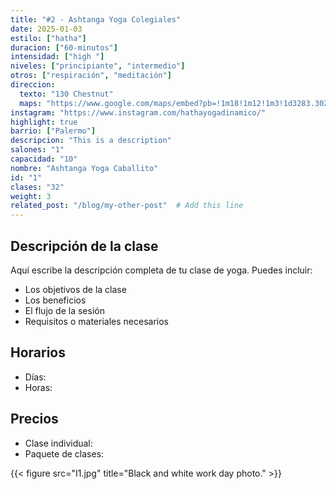 ```yaml
---
title: "#2 - Ashtanga Yoga Colegiales"
date: 2025-01-03
estilo: ["hatha"]
duracion: ["60-minutos"]
intensidad: ["high "]
niveles: ["principiante", "intermedio"]
otros: ["respiración", "meditación"]
direccion: 
  texto: "130 Chestnut"
  maps: "https://www.google.com/maps/embed?pb=!1m18!1m12!1m3!1d3283.3026172261593!2d-58.4454419!3d-34.6217922!2m3!1f0!2f0!3f0!3m2!1i1024!2i768!4f13.1!3m3!1m2!1s0x95bccba80002ddcd%3A0x9c373431e77ffd8d!2sAshtanga%20Yoga%20Caballito!5e0!3m2!1sen!2sar!4v1746202957648!5m2!1sen!2sar"
instagram: "https://www.instagram.com/hathayogadinamico/"
highlight: true
barrio: ["Palermo"]
descripcion: "This is a description"
salones: "1"
capacidad: "10"
nombre: "Ashtanga Yoga Caballito"
id: "1"
clases: "32"
weight: 3
related_post: "/blog/my-other-post"  # Add this line
---
```


## Descripción de la clase

Aquí escribe la descripción completa de tu clase de yoga. Puedes incluir:

- Los objetivos de la clase
- Los beneficios
- El flujo de la sesión
- Requisitos o materiales necesarios

## Horarios

- Días: 
- Horas: 

## Precios

- Clase individual: 
- Paquete de clases: 

{{< figure src="I1.jpg" title="Black and white work day photo." >}}


